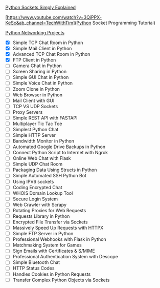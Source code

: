 [Python Sockets Simply Explained](https://www.youtube.com/watch?v=YwWfKitB8aA&ab_channel=NeuralNine)

[https://www.youtube.com/watch?v=3QiPPX-KeSc&ab_channel=TechWithTim](Python Socket Programming Tutorial)

[Python Networking Projects](https://www.youtube.com/playlist?list=PL7yh-TELLS1FwBSNR_tH7qVbNpYHL4IQs)

- [X] Simple TCP Chat Room in Python
- [X] Simple Mail Client in Python
- [X] Advanced TCP Chat Room in Python
- [X] FTP Client in Python
- [ ] Camera Chat in Python
- [ ] Screen Sharing in Python 
- [ ] Simple GUI Chat in Python
- [ ] Simple Voice Chat in Python 
- [ ] Zoom Clone in Python
- [ ] Web Browser in Python
- [ ] Mail Client with GUI
- [ ] TCP VS UDP Sockets
- [ ] Proxy Servers
- [ ] Simple REST API with FASTAPI
- [ ] Multiplayer Tic Tac Toe
- [ ] Simplest Python Chat
- [ ] Simple HTTP Server
- [ ] Bandwidth Monitor in Python
- [ ] Automated Google Drive Backups in Python
- [ ] Connect Python Script to Internet with Ngrok
- [ ] Online Web Chat with Flask
- [ ] Simple UDP Chat Room
- [ ] Packaging Data Using Structs in Python
- [ ] Simple Automated SSH Python Bot
- [ ] Using IPV6 sockets
- [ ] Coding Encrypted Chat
- [ ] WHOIS Domain Lookup Tool
- [ ] Secure Login System
- [ ] Web Crawler with Scrapy
- [ ] Rotating Proxies for Web Requests
- [ ] Requests Library in Python
- [ ] Encrypted File Transfer via Sockets
- [ ] Massively Speed Up Requests with HTTPX
- [ ] Simple FTP Server in Python
- [ ] Professional Webhooks with Flask in Python
- [ ] Matchmaking System for Games 
- [ ] Sign Emails with Certificates & S/MIME 
- [ ] Professional Authentication System with Descope
- [ ] Simple Bluetooth Chat
- [ ] HTTP Status Codes
- [ ] Handles Cookies in Python Requests
- [ ] Transfer Complex Python Objects via Sockets